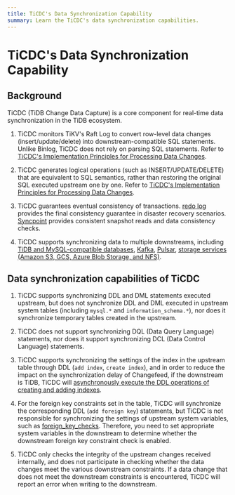 ```yaml
---
title: TiCDC's Data Synchronization Capability
summary: Learn the TiCDC's data synchronization capabilities.
---
```


# TiCDC's Data Synchronization Capability

## Background

TiCDC (TiDB Change Data Capture) is a core component for real-time data synchronization in the TiDB ecosystem.

1. TiCDC monitors TiKV's Raft Log to convert row-level data changes (insert/update/delete) into downstream-compatible SQL statements. Unlike Binlog, TiCDC does not rely on parsing SQL statements. Refer to [TiCDC's Implementation Principles for Processing Data Changes](/ticdc/ticdc-overview.md#implementation-of-processing-data-changes).


2. TiCDC generates logical operations (such as INSERT/UPDATE/DELETE) that are equivalent to SQL semantics, rather than restoring the original SQL executed upstream one by one. Refer to [TiCDC's Implementation Principles for Processing Data Changes](/ticdc/ticdc-overview.md#implementation-of-processing-data-changes).

3. TiCDC guarantees eventual consistency of transactions. [redo log](/ticdc/ticdc-sink-to-mysql.md#eventually-consistent-replication-in-disaster-scenarios) provides the final consistency guarantee in disaster recovery scenarios. [Syncpoint](/ticdc/ticdc-upstream-downstream-check.md#enable-syncpoint) provides consistent snapshot reads and data consistency checks.

4. TiCDC supports synchronizing data to multiple downstreams, including [TiDB and MySQL-compatible databases](/ticdc/ticdc-sink-to-mysql.md), [Kafka](/ticdc/ticdc-sink-to-kafka.md), [Pulsar](/ticdc/ticdc-sink-to-pulsar), [storage services (Amazon S3, GCS, Azure Blob Storage, and NFS)](/ticdc/ticdc-sink-to-cloud-storage.md).

## Data synchronization capabilities of TiCDC

1. TiCDC supports synchronizing DDL and DML statements executed upstream, but does not synchronize DDL and DML executed in upstream system tables (including `mysql.*` and `information_schema.*`), nor does it synchronize temporary tables created in the upstream.

2. TiCDC does not support synchronizing DQL (Data Query Language) statements, nor does it support synchronizing DCL (Data Control Language) statements.

3. TiCDC supports synchronizing the settings of the index in the upstream table through DDL (`add index`, `create index`), and in order to reduce the impact on the synchronization delay of Changefeed, if the downstream is TiDB, TiCDC will [asynchronously execute the DDL operations of creating and adding indexes](/ticdc/ticdc-ddl.md#asynchronous-execution-of-add-index-and-create-index-ddls).

4. For the foreign key constraints set in the table, TiCDC will synchronize the corresponding DDL (`add foreign key`) statements, but TiCDC is not responsible for synchronizing the settings of upstream system variables, such as [foreign_key_checks](/system-variables.md#foreign_key_checks). Therefore, you need to set appropriate system variables in the downstream to determine whether the downstream foreign key constraint check is enabled.

5. TiCDC only checks the integrity of the upstream changes received internally, and does not participate in checking whether the data changes meet the various downstream constraints. If a data change that does not meet the downstream constraints is encountered, TiCDC will report an error when writing to the downstream.